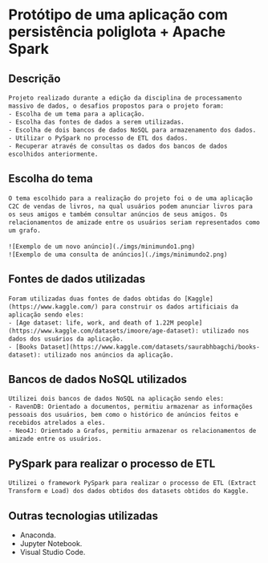 # Protótipo de uma aplicação com persistência poliglota + Apache Spark

## Descrição
    Projeto realizado durante a edição da disciplina de processamento massivo de dados, o desafios propostos para o projeto foram:
    - Escolha de um tema para a aplicação.
    - Escolha das fontes de dados a serem utilizadas.
    - Escolha de dois bancos de dados NoSQL para armazenamento dos dados.
    - Utilizar o PySpark no processo de ETL dos dados.
    - Recuperar através de consultas os dados dos bancos de dados escolhidos anteriormente.

## Escolha do tema
    O tema escolhido para a realização do projeto foi o de uma aplicação C2C de vendas de livros, na qual usuários podem anunciar livros para os seus amigos e também consultar anúncios de seus amigos. Os relacionamentos de amizade entre os usuários seriam representados como um grafo.

    ![Exemplo de um novo anúncio](./imgs/minimundo1.png)
    ![Exemplo de uma consulta de anúncios](./imgs/minimundo2.png)

## Fontes de dados utilizadas
    Foram utilizadas duas fontes de dados obtidas do [Kaggle](https://www.kaggle.com/) para construir os dados artificiais da aplicação sendo eles:
    - [Age dataset: life, work, and death of 1.22M people](https://www.kaggle.com/datasets/imoore/age-dataset): utilizado nos dados dos usuários da aplicação. 
    - [Books Dataset](https://www.kaggle.com/datasets/saurabhbagchi/books-dataset): utilizado nos anúncios da aplicação.

## Bancos de dados NoSQL utilizados
    Utilizei dois bancos de dados NoSQL na aplicação sendo eles:
    - RavenDB: Orientado a documentos, permitiu armazenar as informações pessoais dos usuários, bem como o histórico de anúncios feitos e recebidos atrelados a eles.
    - Neo4J: Orientado a Grafos, permitiu armazenar os relacionamentos de amizade entre os usuários.

## PySpark para realizar o processo de ETL
    Utilizei o framework PySpark para realizar o processo de ETL (Extract Transform e Load) dos dados obtidos dos datasets obtidos do Kaggle.

## Outras tecnologias utilizadas
- Anaconda.
- Jupyter Notebook. 
- Visual Studio Code.

